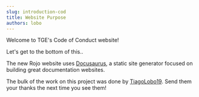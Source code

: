 ```yaml
---
slug: introduction-cod
title: Website Purpose
authors: lobo
---
```


Welcome to TGE's Code of Conduct website!

Let's get to the bottom of this..

The new Rojo website uses [Docusaurus](https://docusaurus.io/), a static site generator focused on building great documentation websites.

The bulk of the work on this project was done by [TiagoLobo19](https://github.com/TiagoVXII). Send them your thanks the next time you see them!

